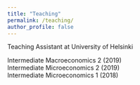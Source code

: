 ```yaml
---
title: "Teaching"
permalink: /teaching/
author_profile: false
---
```


Teaching Assistant at University of Helsinki

Intermediate Macroeconomics 2 (2019)   
Intermediate Microeconomics 2 (2019)  
Intermediate Microeconomics 1 (2018)  
